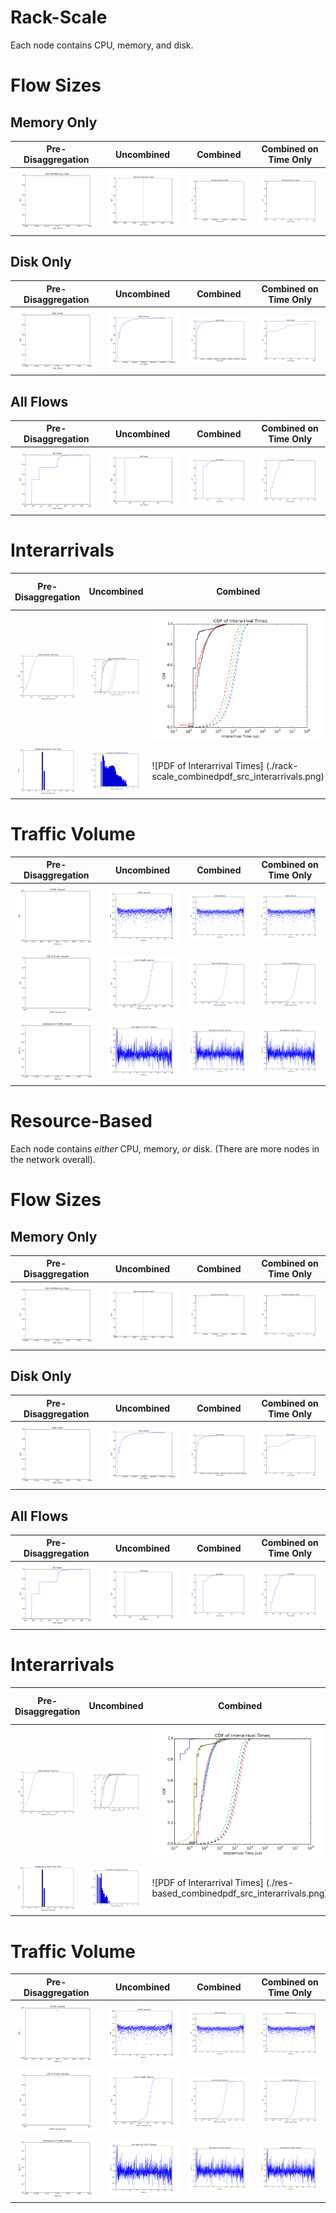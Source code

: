 Rack-Scale
==========

Each node contains CPU, memory, and disk.

Flow Sizes
==========

Memory Only
-----------

Pre-Disaggregation | Uncombined | Combined |Combined on Time Only
-------------------|------------|----------|---------------------
![Memory Only](./nicmemflowsizes_cdf.png)|![Memory Only](./rack-scale_plainmemflowsizes_cdf.png)|![Memory Only](./rack-scale_combinedmemflowsizes_cdf.png)|![Memory Only](./rack-scale_timeonlymemflowsizes_cdf.png)

Disk Only
---------

Pre-Disaggregation | Uncombined | Combined |Combined on Time Only
-------------------|------------|----------|---------------------
![Disk Only](./nicdiskflowsizes_cdf.png)|![Disk Only](./rack-scale_plaindiskflowsizes_cdf.png) |![Disk Only](./rack-scale_combineddiskflowsizes_cdf.png) |![Disk Only](./rack-scale_timeonlydiskflowsizes_cdf.png)

All Flows
---------

Pre-Disaggregation | Uncombined | Combined |Combined on Time Only
-------------------|------------|----------|---------------------
![All](./nicallflowsizes_cdf.png) | ![All](./rack-scale_plainallflowsizes_cdf.png)        |![All](./rack-scale_combinedallflowsizes_cdf.png)        |![All](./rack-scale_timeonlyallflowsizes_cdf.png)

Interarrivals
=============

Pre-Disaggregation | Uncombined | Combined |Combined on Time Only
-------------------|------------|----------|---------------------
 ![Interarrival CDF Per Source](./niccomparefit_cdf_src_interarrivals.png)|![Interarrival CDF Per Source](./rack-scale_plaincomparefit_cdf_src_interarrivals.png)| ![Interarrival CDF Per Source](./rack-scale_combinedcomparefit_cdf_src_interarrivals.png)|![Interarrival CDF Per Source](./rack-scale_timeonlycomparefit_cdf_src_interarrivals.png)
 ![PDF of Interarrival Times](./nicpdf_src_interarrivals.png)             |![PDF of Interarrival Times](./rack-scale_plainpdf_src_interarrivals.png)             | ![PDF of Interarrival Times]  (./rack-scale_combinedpdf_src_interarrivals.png)             |![PDF of Interarrival Times](./rack-scale_timeonlypdf_src_interarrivals.png)             

Traffic Volume
==============

Pre-Disaggregation | Uncombined | Combined |Combined on Time Only
-------------------|------------|----------|---------------------
![Traffic Volume in 1ms measurement increments](./nictrafficvolume.png)|![Traffic Volume in 1ms measurement increments](./rack-scale_plaintrafficvolume.png)      | ![Traffic Volume in 1ms measurement increments](./rack-scale_combinedtrafficvolume.png)|![Traffic Volume in 1ms measurement increments](./rack-scale_timeonlytrafficvolume.png)
 ![Traffic Volume in 1ms measurement increments](./niccdf_trafficvolume.png)|![Traffic Volume in 1ms measurement increments](./rack-scale_plaincdf_trafficvolume.png)  | ![Traffic Volume in 1ms measurement increments](./rack-scale_combinedcdf_trafficvolume.png)|![Traffic Volume in 1ms measurement increments](./rack-scale_timeonlycdf_trafficvolume.png)
 ![Traffic Volume in 1ms measurement increments](./nicderivative_trafficvolume.png)|![Traffic Volume in 1ms measurement increments](./rack-scale_plainderivative_trafficvolume.png)  | ![Traffic Volume in 1ms measurement increments](./rack-scale_combinedderivative_trafficvolume.png)|![Traffic Volume in 1ms measurement increments](./rack-scale_timeonlyderivative_trafficvolume.png)


Resource-Based
==========

Each node contains *either* CPU, memory, *or* disk. (There are more nodes in the network overall).

Flow Sizes
==========

Memory Only
-----------

Pre-Disaggregation | Uncombined | Combined |Combined on Time Only
-------------------|------------|----------|---------------------
![Memory Only](./nicmemflowsizes_cdf.png)|![Memory Only](./res-based_plainmemflowsizes_cdf.png)|![Memory Only](./res-based_combinedmemflowsizes_cdf.png)|![Memory Only](./res-based_timeonlymemflowsizes_cdf.png)

Disk Only
---------

Pre-Disaggregation | Uncombined | Combined |Combined on Time Only
-------------------|------------|----------|---------------------
![Disk Only](./nicdiskflowsizes_cdf.png)|![Disk Only](./res-based_plaindiskflowsizes_cdf.png) |![Disk Only](./res-based_combineddiskflowsizes_cdf.png) |![Disk Only](./res-based_timeonlydiskflowsizes_cdf.png)

All Flows
---------

Pre-Disaggregation | Uncombined | Combined |Combined on Time Only
-------------------|------------|----------|---------------------
![All](./nicallflowsizes_cdf.png) | ![All](./res-based_plainallflowsizes_cdf.png)        |![All](./res-based_combinedallflowsizes_cdf.png)        |![All](./res-based_timeonlyallflowsizes_cdf.png)

Interarrivals
=============

Pre-Disaggregation | Uncombined | Combined |Combined on Time Only
-------------------|------------|----------|---------------------
 ![Interarrival CDF Per Source](./niccomparefit_cdf_src_interarrivals.png)|![Interarrival CDF Per Source](./res-based_plaincomparefit_cdf_src_interarrivals.png)| ![Interarrival CDF Per Source](./res-based_combinedcomparefit_cdf_src_interarrivals.png)|![Interarrival CDF Per Source](./res-based_timeonlycomparefit_cdf_src_interarrivals.png)
 ![PDF of Interarrival Times](./nicpdf_src_interarrivals.png)             |![PDF of Interarrival Times](./res-based_plainpdf_src_interarrivals.png)             | ![PDF of Interarrival Times]  (./res-based_combinedpdf_src_interarrivals.png)             |![PDF of Interarrival Times](./res-based_timeonlypdf_src_interarrivals.png)             

Traffic Volume
==============

Pre-Disaggregation | Uncombined | Combined |Combined on Time Only
-------------------|------------|----------|---------------------
![Traffic Volume in 1ms measurement increments](./nictrafficvolume.png)|![Traffic Volume in 1ms measurement increments](./res-based_plaintrafficvolume.png)      | ![Traffic Volume in 1ms measurement increments](./res-based_combinedtrafficvolume.png)|![Traffic Volume in 1ms measurement increments](./res-based_timeonlytrafficvolume.png)
 ![Traffic Volume in 1ms measurement increments](./niccdf_trafficvolume.png)|![Traffic Volume in 1ms measurement increments](./res-based_plaincdf_trafficvolume.png)  | ![Traffic Volume in 1ms measurement increments](./res-based_combinedcdf_trafficvolume.png)|![Traffic Volume in 1ms measurement increments](./res-based_timeonlycdf_trafficvolume.png)
 ![Traffic Volume in 1ms measurement increments](./nicderivative_trafficvolume.png)|![Traffic Volume in 1ms measurement increments](./res-based_plainderivative_trafficvolume.png)  | ![Traffic Volume in 1ms measurement increments](./res-based_combinedderivative_trafficvolume.png)|![Traffic Volume in 1ms measurement increments](./res-based_timeonlyderivative_trafficvolume.png)

